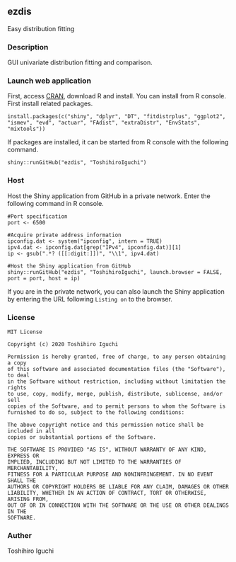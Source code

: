 ## ezdis
Easy distribution fitting

### Description
GUI univariate distribution fitting and comparison.

### Launch web application
First, access [CRAN](https://cran.r-project.org/), download R and install.
You can install from R console.
First install related packages.

    install.packages(c("shiny", "dplyr", "DT", "fitdistrplus", "ggplot2", "ismev", "evd", "actuar", "FAdist", "extraDistr", "EnvStats", "mixtools"))
    
If packages are installed, it can be started from R console with the following command.
    
    shiny::runGitHub("ezdis", "ToshihiroIguchi")


### Host
Host the Shiny application from GitHub in a private network.
Enter the following command in R console.

    #Port specification
    port <- 6500

    #Acquire private address information
    ipconfig.dat <- system("ipconfig", intern = TRUE)
    ipv4.dat <- ipconfig.dat[grep("IPv4", ipconfig.dat)][1]
    ip <- gsub(".*? ([[:digit:]])", "\\1", ipv4.dat)

    #Host the Shiny application from GitHub
    shiny::runGitHub("ezdis", "ToshihiroIguchi", launch.browser = FALSE, port = port, host = ip)

If you are in the private network, you can also launch the Shiny application by entering the URL following `Listing on` to the browser.

       
### License 

```
MIT License

Copyright (c) 2020 Toshihiro Iguchi

Permission is hereby granted, free of charge, to any person obtaining a copy
of this software and associated documentation files (the "Software"), to deal
in the Software without restriction, including without limitation the rights
to use, copy, modify, merge, publish, distribute, sublicense, and/or sell
copies of the Software, and to permit persons to whom the Software is
furnished to do so, subject to the following conditions:

The above copyright notice and this permission notice shall be included in all
copies or substantial portions of the Software.

THE SOFTWARE IS PROVIDED "AS IS", WITHOUT WARRANTY OF ANY KIND, EXPRESS OR
IMPLIED, INCLUDING BUT NOT LIMITED TO THE WARRANTIES OF MERCHANTABILITY,
FITNESS FOR A PARTICULAR PURPOSE AND NONINFRINGEMENT. IN NO EVENT SHALL THE
AUTHORS OR COPYRIGHT HOLDERS BE LIABLE FOR ANY CLAIM, DAMAGES OR OTHER
LIABILITY, WHETHER IN AN ACTION OF CONTRACT, TORT OR OTHERWISE, ARISING FROM,
OUT OF OR IN CONNECTION WITH THE SOFTWARE OR THE USE OR OTHER DEALINGS IN THE
SOFTWARE.
```

### Auther
Toshihiro Iguchi